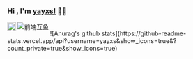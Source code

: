 ### Hi , I'm [yayxs!](https://yayxs.github.io/) 👋👋

<a href="https://juejin.im/user/3491704661872910" target="_blank">
  <img align="left" alt="掘金主页" width="20px" src="https://s3.pstatp.com/toutiao/xitu_juejin_web/img/logo.a7995ad.svg" />
</a>
<a target="_blank" href="https://qm.qq.com/cgi-bin/qm/qr?k=yoE2aLnJP14aUTVROUIF3gNWLITdgpYJ&jump_from=webapi">
  <img border="0" src="//pub.idqqimg.com/wpa/images/group.png" alt="前端互鱼" title="前端互鱼" align="left"></a>
<br />
![Anurag's github stats](https://github-readme-stats.vercel.app/api?username=yayxs&show_icons=true&?count_private=true&show_icons=true)

